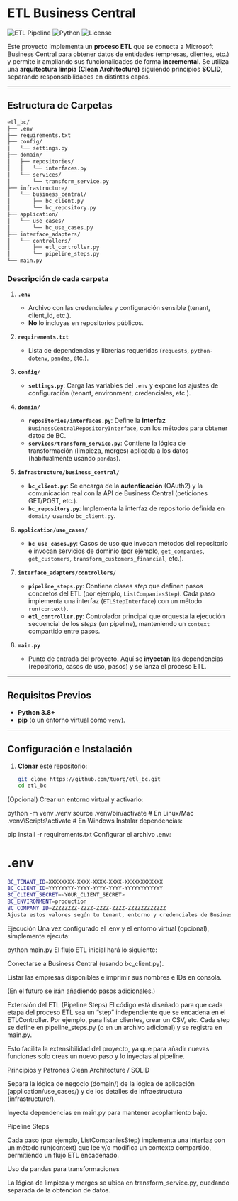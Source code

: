# ETL Business Central

![ETL Pipeline](https://img.shields.io/badge/ETL-Pipeline-blue)
![Python](https://img.shields.io/badge/Python-3.12%2B-blue)
![License](https://img.shields.io/badge/License-MIT-green)

Este proyecto implementa un **proceso ETL** que se conecta a Microsoft Business Central para obtener datos de entidades (empresas, clientes, etc.) y permite ir ampliando sus funcionalidades de forma **incremental**. Se utiliza una **arquitectura limpia (Clean Architecture)** siguiendo principios **SOLID**, separando responsabilidades en distintas capas.

---

## Estructura de Carpetas

```bash
etl_bc/
├── .env
├── requirements.txt
├── config/
│   └── settings.py
├── domain/
│   ├── repositories/
│   │   └── interfaces.py
│   └── services/
│       └── transform_service.py
├── infrastructure/
│   └── business_central/
│       ├── bc_client.py
│       └── bc_repository.py
├── application/
│   └── use_cases/
│       └── bc_use_cases.py
├── interface_adapters/
│   └── controllers/
│       ├── etl_controller.py
│       └── pipeline_steps.py
└── main.py
```
### Descripción de cada carpeta

1. **`.env`**  
   - Archivo con las credenciales y configuración sensible (tenant, client_id, etc.).  
   - **No** lo incluyas en repositorios públicos.

2. **`requirements.txt`**  
   - Lista de dependencias y librerías requeridas (`requests`, `python-dotenv`, `pandas`, etc.).

3. **`config/`**  
   - **`settings.py`**: Carga las variables del `.env` y expone los ajustes de configuración (tenant, environment, credenciales, etc.).

4. **`domain/`**  
   - **`repositories/interfaces.py`**: Define la **interfaz** `BusinessCentralRepositoryInterface`, con los métodos para obtener datos de BC.
   - **`services/transform_service.py`**: Contiene la lógica de transformación (limpieza, merges) aplicada a los datos (habitualmente usando `pandas`).

5. **`infrastructure/business_central/`**  
   - **`bc_client.py`**: Se encarga de la **autenticación** (OAuth2) y la comunicación real con la API de Business Central (peticiones GET/POST, etc.).
   - **`bc_repository.py`**: Implementa la interfaz de repositorio definida en `domain/` usando `bc_client.py`.

6. **`application/use_cases/`**  
   - **`bc_use_cases.py`**: Casos de uso que invocan métodos del repositorio e invocan servicios de dominio (por ejemplo, `get_companies`, `get_customers`, `transform_customers_financial`, etc.).

7. **`interface_adapters/controllers/`**  
   - **`pipeline_steps.py`**: Contiene clases *step* que definen pasos concretos del ETL (por ejemplo, `ListCompaniesStep`). Cada paso implementa una interfaz (`ETLStepInterface`) con un método `run(context)`.
   - **`etl_controller.py`**: Controlador principal que orquesta la ejecución secuencial de los *steps* (un pipeline), manteniendo un `context` compartido entre pasos.

8. **`main.py`**  
   - Punto de entrada del proyecto. Aquí se **inyectan** las dependencias (repositorio, casos de uso, pasos) y se lanza el proceso ETL.

---

## Requisitos Previos

- **Python 3.8+**  
- **pip** (o un entorno virtual como `venv`).

---

## Configuración e Instalación

1. **Clonar** este repositorio:

   ```bash
   git clone https://github.com/tuorg/etl_bc.git
   cd etl_bc
(Opcional) Crear un entorno virtual y activarlo:


python -m venv .venv
source .venv/bin/activate  # En Linux/Mac
.venv\Scripts\activate     # En Windows
Instalar dependencias:


pip install -r requirements.txt
Configurar el archivo .env:



# .env
```bash
BC_TENANT_ID=XXXXXXXX-XXXX-XXXX-XXXX-XXXXXXXXXXXX
BC_CLIENT_ID=YYYYYYYY-YYYY-YYYY-YYYY-YYYYYYYYYYYY
BC_CLIENT_SECRET=<YOUR_CLIENT_SECRET>
BC_ENVIRONMENT=production
BC_COMPANY_ID=ZZZZZZZZ-ZZZZ-ZZZZ-ZZZZ-ZZZZZZZZZZZZ
Ajusta estos valores según tu tenant, entorno y credenciales de Business Central.
```
Ejecución
Una vez configurado el .env y el entorno virtual (opcional), simplemente ejecuta:


python main.py
El flujo ETL inicial hará lo siguiente:

Conectarse a Business Central (usando bc_client.py).

Listar las empresas disponibles e imprimir sus nombres e IDs en consola.

(En el futuro se irán añadiendo pasos adicionales.)

Extensión del ETL (Pipeline Steps)
El código está diseñado para que cada etapa del proceso ETL sea un “step” independiente que se encadena en el ETLController. Por ejemplo, para listar clientes, crear un CSV, etc. Cada step se define en pipeline_steps.py (o en un archivo adicional) y se registra en main.py.

Esto facilita la extensibilidad del proyecto, ya que para añadir nuevas funciones solo creas un nuevo paso y lo inyectas al pipeline.

Principios y Patrones
Clean Architecture / SOLID

Separa la lógica de negocio (domain/) de la lógica de aplicación (application/use_cases/) y de los detalles de infraestructura (infrastructure/).

Inyecta dependencias en main.py para mantener acoplamiento bajo.

Pipeline Steps

Cada paso (por ejemplo, ListCompaniesStep) implementa una interfaz con un método run(context) que lee y/o modifica un contexto compartido, permitiendo un flujo ETL encadenado.

Uso de pandas para transformaciones

La lógica de limpieza y merges se ubica en transform_service.py, quedando separada de la obtención de datos.

